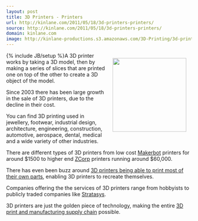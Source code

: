 ```yaml
---
layout: post
title: 3D Printers - Printers
url: http://kinlane.com/2011/05/18/3d-printers-printers/
source: http://kinlane.com/2011/05/18/3d-printers-printers/
domain: kinlane.com
image: http://kinlane-productions.s3.amazonaws.com/3D-Printing/3d-printing-printers.jpg
---
```

{% include JB/setup %}<img style="padding: 15px;" src="http://kinlane-productions.s3.amazonaws.com/3D-Printing/3d-printing-printers.jpg" alt="" width="200" align="right" />A 3D printer works by taking a 3D model, then by making a series of slices that are printed one on top of the other to create a 3D object of the model.<p></p>
Since 2003 there has been large growth in the sale of 3D printers, due to the decline in their cost.<p></p>
You can find 3D printing used in jewellery, footwear, industrial design, architecture, engineering, construction, automotive, aerospace, dental, medical and a wide variety of other industries.<p></p>
There are different types of 3D printers from low cost <a title="Makerbot" href="http://www.makerbot.com/">Makerbot</a> printers for around $1500 to higher end <a title="ZCorp" href="http://www.zcorp.com/en/home.aspx">ZCorp</a> printers running around $60,000.<p></p>
There has even been buzz around <a href="http://dornob.com/3d-printer-diy-home-factory-real-life-replicator/">3D printers being able to print most of their own parts</a>, enabling 3D printers to recreate themselves.<p></p>
Companies offering the the services of 3D printers range from hobbyists to publicly traded companies like <a title="Stratsys" href="http://www.stratasys.com/">Stratasys</a>.<p></p>
3D printers are just the golden piece of technology, making the entire <a title="3D print and manufacturing supply chain" href="http://www.kinlane.com/2011/05/3d-printing-and-manufacturing-supply-chain/">3D print and manufacturing supply chain</a> possible.